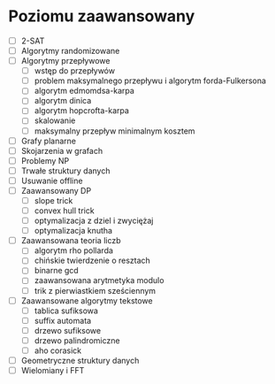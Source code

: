 # Poziomu zaawansowany

- [ ] 2-SAT
- [ ] Algorytmy randomizowane
- [ ] Algorytmy przepływowe
  - [ ]  wstęp do przepływów
  - [ ]  problem maksymalnego przepływu i algorytm forda-Fulkersona
  - [ ]  algorytm edmomdsa-karpa
  - [ ]  algorytm dinica
  - [ ]  algorytm hopcrofta-karpa
  - [ ]  skalowanie
  - [ ]  maksymalny przepływ minimalnym kosztem
- [ ] Grafy planarne
- [ ] Skojarzenia w grafach
- [ ] Problemy NP
- [ ] Trwałe struktury danych
- [ ] Usuwanie offline
- [ ] Zaawansowany DP
  - [ ] slope trick
  - [ ] convex hull trick
  - [ ] optymalizacja z dziel i zwyciężaj
  - [ ] optymalizacja knutha
- [ ] Zaawansowana teoria liczb
  - [ ] algorytm rho pollarda
  - [ ] chińskie twierdzenie o resztach
  - [ ] binarne gcd
  - [ ] zaawansowana arytmetyka modulo
  - [ ] trik z pierwiastkiem sześciennym
- [ ] Zaawansowane algorytmy tekstowe
  - [ ] tablica sufiksowa
  - [ ] suffix automata
  - [ ] drzewo sufiksowe
  - [ ] drzewo palindromiczne
  - [ ] aho corasick
- [ ] Geometryczne struktury danych
- [ ] Wielomiany i FFT
